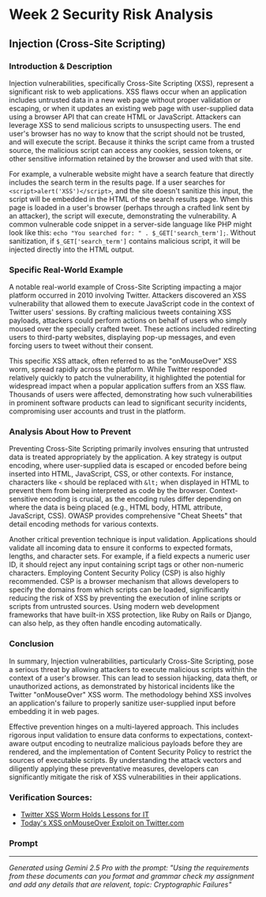 # Week 2 Security Risk Analysis

## Injection (Cross-Site Scripting)

### Introduction & Description
Injection vulnerabilities, specifically Cross-Site Scripting (XSS), represent a significant risk to web applications. XSS flaws occur when an application includes untrusted data in a new web page without proper validation or escaping, or when it updates an existing web page with user-supplied data using a browser API that can create HTML or JavaScript. Attackers can leverage XSS to send malicious scripts to unsuspecting users. The end user's browser has no way to know that the script should not be trusted, and will execute the script. Because it thinks the script came from a trusted source, the malicious script can access any cookies, session tokens, or other sensitive information retained by the browser and used with that site.

For example, a vulnerable website might have a search feature that directly includes the search term in the results page. If a user searches for `<script>alert('XSS')</script>`, and the site doesn't sanitize this input, the script will be embedded in the HTML of the search results page. When this page is loaded in a user's browser (perhaps through a crafted link sent by an attacker), the script will execute, demonstrating the vulnerability. A common vulnerable code snippet in a server-side language like PHP might look like this: `echo "You searched for: " . $_GET['search_term'];`. Without sanitization, if `$_GET['search_term']` contains malicious script, it will be injected directly into the HTML output.

### Specific Real-World Example
A notable real-world example of Cross-Site Scripting impacting a major platform occurred in 2010 involving Twitter. Attackers discovered an XSS vulnerability that allowed them to execute JavaScript code in the context of Twitter users' sessions. By crafting malicious tweets containing XSS payloads, attackers could perform actions on behalf of users who simply moused over the specially crafted tweet. These actions included redirecting users to third-party websites, displaying pop-up messages, and even forcing users to tweet without their consent.

This specific XSS attack, often referred to as the "onMouseOver" XSS worm, spread rapidly across the platform. While Twitter responded relatively quickly to patch the vulnerability, it highlighted the potential for widespread impact when a popular application suffers from an XSS flaw. Thousands of users were affected, demonstrating how such vulnerabilities in prominent software products can lead to significant security incidents, compromising user accounts and trust in the platform.

### Analysis About How to Prevent
Preventing Cross-Site Scripting primarily involves ensuring that untrusted data is treated appropriately by the application. A key strategy is output encoding, where user-supplied data is escaped or encoded before being inserted into HTML, JavaScript, CSS, or other contexts. For instance, characters like `<` should be replaced with `&lt;` when displayed in HTML to prevent them from being interpreted as code by the browser. Context-sensitive encoding is crucial, as the encoding rules differ depending on where the data is being placed (e.g., HTML body, HTML attribute, JavaScript, CSS). OWASP provides comprehensive "Cheat Sheets" that detail encoding methods for various contexts.

Another critical prevention technique is input validation. Applications should validate all incoming data to ensure it conforms to expected formats, lengths, and character sets. For example, if a field expects a numeric user ID, it should reject any input containing script tags or other non-numeric characters. Employing Content Security Policy (CSP) is also highly recommended. CSP is a browser mechanism that allows developers to specify the domains from which scripts can be loaded, significantly reducing the risk of XSS by preventing the execution of inline scripts or scripts from untrusted sources. Using modern web development frameworks that have built-in XSS protection, like Ruby on Rails or Django, can also help, as they often handle encoding automatically.

### Conclusion
In summary, Injection vulnerabilities, particularly Cross-Site Scripting, pose a serious threat by allowing attackers to execute malicious scripts within the context of a user's browser. This can lead to session hijacking, data theft, or unauthorized actions, as demonstrated by historical incidents like the Twitter "onMouseOver" XSS worm. The methodology behind XSS involves an application's failure to properly sanitize user-supplied input before embedding it in web pages.

Effective prevention hinges on a multi-layered approach. This includes rigorous input validation to ensure data conforms to expectations, context-aware output encoding to neutralize malicious payloads before they are rendered, and the implementation of Content Security Policy to restrict the sources of executable scripts. By understanding the attack vectors and diligently applying these preventative measures, developers can significantly mitigate the risk of XSS vulnerabilities in their applications.

### Verification Sources:
- [Twitter XSS Worm Holds Lessons for IT](https://www.pcworld.com/article/503343/twitter_xss_worm_holds_lessons_for_it.html)
- [Today's XSS onMouseOver Exploit on Twitter.com](https://stackoverflow.com/questions/3762746/todays-xss-onmouseover-exploit-on-twitter-com)

### Prompt
--- 
*Generated using Gemini 2.5 Pro with the prompt: "Using the requirements from these documents can you format and grammar check my assignment and add any details that are relavent, topic: Cryptographic Failures"*